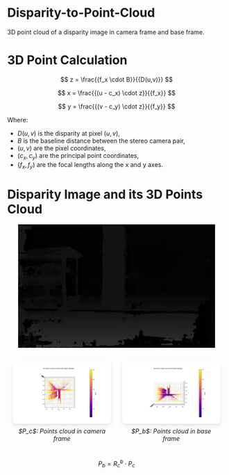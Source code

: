 # Disparity-to-Point-Cloud
3D point cloud of a disparity image in camera frame and base frame.

# 3D Point Calculation

$$
z = \frac{{f_x \cdot B}}{{D(u,v)}}
$$

$$
x = \frac{{(u - c_x) \cdot z}}{{f_x}}
$$

$$
y = \frac{{(v - c_y) \cdot z}}{{f_y}}
$$

Where:
- $D(u,v)$ is the disparity at pixel $(u,v)$,
- $B$ is the baseline distance between the stereo camera pair,
- $(u,v)$ are the pixel coordinates,
- $(c_x, c_y)$ are the principal point coordinates,
- $(f_x, f_y)$ are the focal lengths along the x and y axes.

# Disparity Image and its 3D Points Cloud

<div style="text-align: center;">
  <img src="Assignment/Disparity.png" alt="Disparity Image" style="max-width: 90%; height: auto;">
</div>

<div style="display: flex; justify-content: space-around; align-items: flex-start; margin-top: 20px;">
  <div style="flex: 0 0 45%; padding: 10px;">
    <img src="Assignment/camera_frame.png" alt="Camera Frame" style="max-width: 100%; height: auto; border-radius: 8px; box-shadow: 0 4px 8px rgba(0, 0, 0, 0.1);">
    <p style="text-align: center; font-style: italic; margin-top: 5px;">$P_c$: Points cloud in camera frame</p>
  </div>
  <div style="flex: 0 0 45%; padding: 10px;">
    <img src="Assignment/base_frame.png" alt="Base Frame" style="max-width: 100%; height: auto; border-radius: 8px; box-shadow: 0 4px 8px rgba(0, 0, 0, 0.1);">
    <p style="text-align: center; font-style: italic; margin-top: 5px;">$P_b$: Points cloud in base frame</p>
  </div>
</div>

$$
P_b = R^b_c \cdot P_c 
$$
